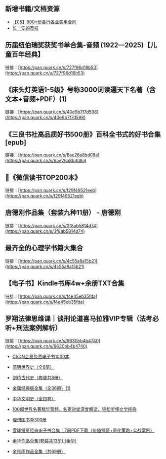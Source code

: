 ## 新增书籍/文档资源
- [【05】900+份各行各业实用合同](https://pan.quark.cn/s/b35a1fd521d4)
- [长丨安的荔枝](https://pan.quark.cn/s/49bec3852b90)

## 历届纽伯瑞奖获奖书单合集-音频 (1922—2025)【儿童百年经典】
链接：[https://pan.quark.cn/s/727f96d19b53](https://pan.quark.cn/s/727f96d19b53)

## 《床头灯英语1-5级》号称3000词读遍天下名著（含文本+音频+PDF）(1)
链接：[https://pan.quark.cn/s/40e9b7f7d598](https://pan.quark.cn/s/40e9b7f7d598)

## 《三良书社高品质好书500册》百科全书式的好书合集[epub]
链接：[https://pan.quark.cn/s/6ae26a8bd08a](https://pan.quark.cn/s/6ae26a8bd08a)

## 📖《微信读书TOP200本》
链接：[https://pan.quark.cn/s/f29f49521eeb](https://pan.quark.cn/s/f29f49521eeb)

## 唐德刚作品集（套装九种11册） - 唐德刚
链接：[https://pan.quark.cn/s/3f8ab5814d74](https://pan.quark.cn/s/3f8ab5814d74)

## 最齐全的心理学书籍大集合
链接：[https://pan.quark.cn/s/4c55a8a15b21](https://pan.quark.cn/s/4c55a8a15b21)

## 【电子书】Kindle书库4w+余册TXT合集
链接：[https://pan.quark.cn/s/f4e45eb35fda](https://pan.quark.cn/s/f4e45eb35fda)

## 罗翔法律思维课｜谈刑论道喜马拉雅VIP专辑（法考必听+刑法案例解析）
链接：[https://pan.quark.cn/s/9630bb4b4740](https://pan.quark.cn/s/9630bb4b4740)

- [CSDN会员免费电子书1000本](https://pan.quark.cn/s/fbd6d35d0504)
- [简明世界史（全8册）](https://pan.quark.cn/s/1b207011a6f4)
- [剑桥古代史（套装共8册）](https://pan.quark.cn/s/c80934bc99a2)
- [金庸经典版全集（全36册）(1)](https://pan.quark.cn/s/5c2e0de50069)
- [中华文明史（全四卷）](https://pan.quark.cn/s/892c842b5406)

- [100部世界名著精华音频，名家讲堂深度解读，轻松听懂文学经典](https://pan.quark.cn/s/283be34ffed1)
- [理想国书单300册](https://pan.quark.cn/s/eea39e54c800)
- [雪球投资经典电子书合集｜7册PDF下载（价值投资+量化策略+实战案例）](https://pan.quark.cn/s/3583baec2a90)
- [余华作品全集(套装共13册) (余华)](https://pan.quark.cn/s/7151f3c1fe50)
- [余秋雨作品全集（共69册）](https://pan.quark.cn/s/2eacc5eceb68)